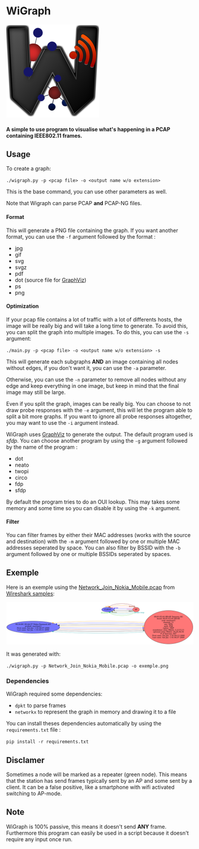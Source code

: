 # WiGraph

![Wigraph logo](images/logo-medium.png)

#### A simple to use program to visualise what's happening in a PCAP containing IEEE802.11 frames.

## Usage

To create a graph:

`./wigraph.py -p <pcap file> -o <output name w/o extension>`

This is the base command, you can use other parameters as well.

Note that Wigraph can parse PCAP __and__ PCAP-NG files.

#### Format

This will generate a PNG file containing the graph. If you want another format, you can use the `-f` argument followed by the format :
- jpg
- gif
- svg
- svgz
- pdf
- dot (source file for [GraphViz](https://graphviz.org/))
- ps
- png

#### Optimization

If your pcap file contains a lot of traffic with a lot of differents hosts, the image will be really big and will take a long time to generate. To avoid this, you can split the graph into multiple images. To do this, you can use the `-s` argument:

`./main.py -p <pcap file> -o <output name w/o extension> -s`

This will generate each subgraphs __AND__ an image containing all nodes without edges, if you don't want it, you can use the `-a` parameter.

Otherwise, you can use the `-n` parameter to remove all nodes without any edge and keep everything in one image, but keep in mind that the final image may still be large.

Even if you split the graph, images can be really big. You can choose to not draw probe responses with the `-e` argument, this will let the program able to split a bit more graphs. If you want to ignore all probe responses altogether, you may want to use the `-i` argument instead.

WiGraph uses [GraphViz](https://graphviz.org/) to generate the output. The default program used is _sfdp_. You can choose another program by using the `-g` argument followed by the name of the program :
- dot
- neato
- twopi
- circo
- fdp
- sfdp

By default the program tries to do an OUI lookup. This may takes some memory and some time so you can disable it by using the `-k` argument.

#### Filter

You can filter frames by either their MAC addresses (works with the source and destination) with the `-m` argument followed by one or multiple MAC addresses seperated by space.
You can also filter by BSSID with the `-b` argument followed by one or multiple BSSIDs seperated by spaces.


## Exemple

Here is an exemple using the [Network_Join_Nokia_Mobile.pcap](https://wiki.wireshark.org/SampleCaptures?action=AttachFile&do=get&target=Network_Join_Nokia_Mobile.pcap) from [Wireshark samples](https://wiki.wireshark.org/SampleCaptures):

![Exemple](images/exemple.png)

It was generated with:

`./wigraph.py -p Network_Join_Nokia_Mobile.pcap -o exemple.png`


### Dependencies

WiGraph required some dependencies:
- `dpkt` to parse frames
- `networkx` to represent the graph in memory and drawing it to a file

You can install theses dependencies automatically by using the `requirements.txt` file :

`pip install -r requirements.txt`


## Disclamer

Sometimes a node will be marked as a repeater (green node). This means that the station has send frames typically sent by an AP and some sent by a client. It can be a false positive, like a smartphone with wifi activated switching to AP-mode.

## Note

WiGraph is 100% passive, this means it doesn't send __ANY__ frame.
Furthermore this program can easily be used in a script because it doesn't require any input once run.
